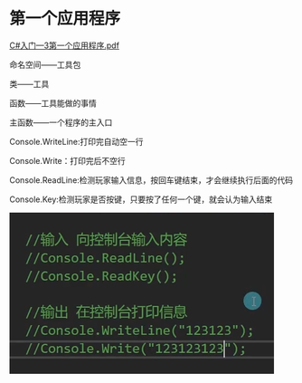 # 第一个应用程序

[C#入门—3第一个应用程序.pdf](./file/C#入门—3第一个应用程序.pdf)

命名空间——工具包

类——工具

函数——工具能做的事情

主函数——一个程序的主入口

Console.WriteLine:打印完自动空一行

Console.Write：打印完后不空行

Console.ReadLine:检测玩家输入信息，按回车键结束，才会继续执行后面的代码

Console.Key:检测玩家是否按键，只要按了任何一个键，就会认为输入结束

![6b661c1d90af0bd47be990c5dc5ba432.png](image/6b661c1d90af0bd47be990c5dc5ba432.png)
